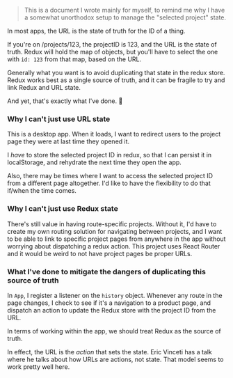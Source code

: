 > This is a document I wrote mainly for myself, to remind me why I have a somewhat unorthodox setup to manage the "selected project" state.

In most apps, the URL is the state of truth for the ID of a thing.

If you're on /projects/123, the projectID is 123, and the URL is the state of truth. Redux will hold the map of objects, but you'll have to select the one with `id: 123` from that map, based on the URL.

Generally what you want is to avoid duplicating that state in the redux store. Redux works best as a single source of truth, and it can be fragile to try and link Redux and URL state.

And yet, that's exactly what I've done. 🤔

### Why I can't just use URL state

This is a desktop app. When it loads, I want to redirect users to the project page they were at last time they opened it.

I _have_ to store the selected project ID in redux, so that I can persist it in localStorage, and rehydrate the next time they open the app.

Also, there may be times where I want to access the selected project ID from a different page altogether. I'd like to have the flexibility to do that if/when the time comes.

### Why I can't just use Redux state

There's still value in having route-specific projects. Without it, I'd have to create my own routing solution for navigating between projects, and I want to be able to link to specific project pages from anywhere in the app without worrying about dispatching a redux action. This project uses React Router and it would be weird to not have project pages be proper URLs.

### What I've done to mitigate the dangers of duplicating this source of truth

In `App`, I register a listener on the `history` object. Whenever any route in the page changes, I check to see if it's a navigation to a product page, and dispatch an action to update the Redux store with the project ID from the URL.

In terms of working within the app, we should treat Redux as the source of truth.

In effect, the URL is the _action_ that sets the state. Eric Vinceti has a talk where he talks about how URLs are actions, not state. That model seems to work pretty well here.
